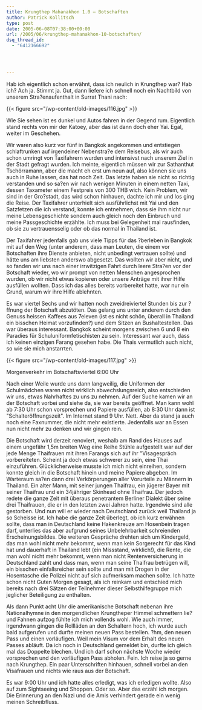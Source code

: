 ```yaml
---
title: Krungthep Mahanakhon 1.0 – Botschaften
author: Patrick Kollitsch
type: post
date: 2005-06-08T07:38:00+00:00
url: /2005/06/krungthep-mahanakhon-10-botschaften/
dsq_thread_id:
  - "6412166692"




---
```

Hab ich eigentlich schon erwähnt, dass ich neulich in Krungthep war? Hab ich? Ach ja. Stimmt ja. Gut, dann liefere ich schnell noch ein Nachtbild von unserem Stra?enaufenthalt in Surrat Thani nach:

{{< figure src="/wp-content/old-images/116.jpg" >}}

Wie Sie sehen ist es dunkel und Autos fahren in der Gegend rum. Eigentlich stand rechts von mir der Katoey, aber das ist dann doch eher Yai. Egal, weiter im Geschehen.

Wir waren also kurz vor fünf in Bangkok angekommen und entstiegen schlaftrunken auf irgendeiner Nebenstra?e dem Reisebus, als wir auch schon umringt von Taxifahrern wurden und intensivst nach unserem Ziel in der Stadt gefragt wurden. Ich meinte, eigentlich müssen wir zur Sathanthut Tschörramann, aber die macht eh erst um neun auf, also können sie uns auch in Ruhe lassen, das hat noch Zeit. Das letzte haben sie nicht so richtig verstanden und so sa?en wir nach wenigen Minuten in einem netten Taxi, dessen Taxameter einem Festpreis von 300 THB wich. Kein Problem, wir sind in der Gro?stadt, das wird schon hinhauen, dachte ich mir und los ging die Reise. Der Taxifahrer unterhielt sich ausführlichst mit Yai und den Satzfetzen die ich verstand, konnte ich entnehmen, dass sie ihm nicht nur meine Lebensgeschichte sondern auch gleich noch den Einbruch und meine Passgeschichte erzählte. Ich muss bei Gelegenheit mal rausfinden, ob sie zu vertrauensselig oder ob das normal in Thailand ist. 

Der Taxifahrer jedenfalls gab uns viele Tipps für das ?berleben in Bangkok mit auf den Weg (unter anderem, dass man Leuten, die einem vor Botschaften ihre Dienste anbieten, nicht unbedingt vertrauen sollte) und hätte uns am liebsten anderswo abgesetzt. Das wollten wir aber nicht, und so fanden wir uns nach einer irrwitzigen Fahrt durch leere Stra?en vor der Botschaft wieder, wo wir prompt von netten Menschen angesprochen wurden, ob wir nicht etwas kopieren oder unsere Anträge mit ihrer Hilfe ausfüllen wollten. Dass ich das alles bereits vorbereitet hatte, war nur ein Grund, warum wir ihre Hilfe ablehnten. 

Es war viertel Sechs und wir hatten noch zweidreiviertel Stunden bis zur ?ffnung der Botschaft abzutöten. Das gelang uns unter anderem durch den Genuss heissen Kaffees aus 7eleven (ist es nicht schön, überall in Thailand ein bisschen Heimat vorzufinden?) und dem Sitzen an Bushaltestellen. Das war überaus interessant. Bangkok scheint morgens zwischen 6 und 8 ein Paradies für Schuluniformfetischisten zu sein. Interessant war auch, dass ich keinen einzigen Farang gesehen habe. Die Thais vermutlich auch nicht, so wie sie mich anstarrten. 

{{< figure src="/wp-content/old-images/117.jpg" >}}

Morgenverkehr im Botschaftsviertel 6:00 Uhr

Nach einer Weile wurde uns dann langweilig, die Uniformen der Schulmädchen waren nicht wirklich abwechslungsreich, also entschieden wir uns, etwas Nahrhaftes zu uns zu nehmen. Auf der Suche kamen wir an der Botschaft vorbei und siehe da, sie war bereits geöffnet. Man kann wohl ab 7:30 Uhr schon vorsprechen und Papiere ausfüllen, ab 8:30 Uhr dann ist "Schalteröffnungszeit". Im Internet stand 9 Uhr. Nett. Aber da stand ja auch noch eine Faxnummer, die nicht mehr existierte. Jedenfalls war an Essen nun nicht mehr zu denken und wir gingen rein. 

Die Botschaft wird derzeit renoviert, weshalb am Rand des Hauses auf einem ungefähr 1,5m breiten Weg eine Reihe Stühle aufgestellt war auf der jede Menge Thaifrauen mit ihren Farangs sich auf ihr "Visagespräch vorbereiteten. Scheint ja doch etwas schwerer zu sein, eine Thai einzuführen. Glücklicherweise musste ich mich nicht einreihen, sondern konnte gleich in die Botschaft hinein und meine Papiere abgeben. Im Warteraum sa?en dann drei Verkörperungen aller Vorurteile zu Männern in Thailand. Ein alter Mann, mit seiner jungen Thaifrau, ein jügerer Bayer mit seiner Thaifrau und ein 34jähriger Skinhead ohne Thaifrau. Der jedoch redete die ganze Zeit mit überaus penetrantem Berliner Dialekt über seine drei Thaifrauen, die er in den letzten zwei Jahren hatte. Irgendwie sind alle gestorben. Und nun will er wieder nach Deutschland zurück weil Thailand ja so Scheisse ist. Ich habe die ganze Zeit überlegt, ob ich kurz erwähnen sollte, dass man in Deutschland keine Hakenkreuze am Hosenbein tragen darf, unterlies das aber aufgrund seines Unbelehrbarkeit schreienden Erscheinungsbildes. Die weiteren Gespräche drehten sich um Kindergeld, das man wohl nicht mehr bekommt, wenn man kein Sorgerecht für das Kind hat und dauerhaft in Thailand lebt (ein Missstand, wirklich!), die Rente, die man wohl nicht mehr bekommt, wenn man nicht Rentenversicherung in Deutschland zahlt und dass man, wenn man seine Thaifrau betrügen will, ein bisschen einfallsreicher sein sollte und man mit Drogen in der Hosentasche die Polizei nicht auf sich aufmerksam machen sollte. Ich hatte schon nicht Guten Morgen gesagt, als ich reinkam und entschied mich bereits nach drei Sätzen der Teilnehmer dieser Selbsthilfegruppe mich jeglicher Beteiligung zu enthalten.

Als dann Punkt acht Uhr die amerikanische Botschaft nebenan ihre Nationalhymne in den morgendlichen Krungtheper Himmel schmettern lie? und Fahnen aufzog fühlte ich mich vollends wohl. Wie auch immer, irgendwann gingen die Rollläden an den Schaltern hoch, ich wurde auch bald aufgerufen und durfte meinen neuen Pass bestellen. ?hm, den neuen Pass und einen vorläufigen. Weil mein Visum vor dem Erhalt des neuen Passes abläuft. Da ich noch in Deutschland gemeldet bin, durfte ich gleich mal das Doppelte blechen. Und ich darf schon nächste Woche wieder vorsprechen und den vorläufigen Pass abholen. Fein. Ich reise ja so gerne nach Krungthep. Ein paar Unterschriften hinhauen, schnell vorbei an den Visafrauen und nichts wie raus aus der Botschaft.

Es war 9:00 Uhr und ich hatte alles erledigt, was ich erledigen wollte. Also auf zum Sightseeing und Shoppen. Oder so. Aber das erzähl ich morgen. Die Erinnerung an den Nazi und die Amis verhindert gerade ein wenig meinen Schreibfluss.
